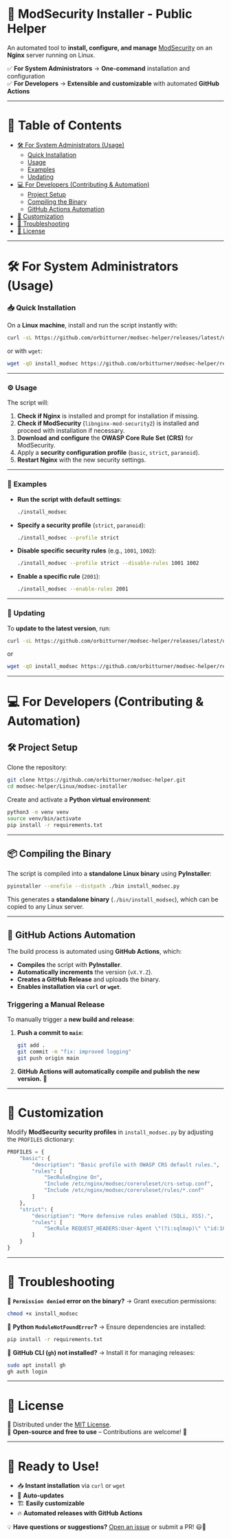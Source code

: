 # 🚀 **ModSecurity Installer - Public Helper**
An automated tool to **install, configure, and manage** [ModSecurity](https://modsecurity.org) on an **Nginx** server running on Linux.

✅ **For System Administrators** → **One-command** installation and configuration  
✅ **For Developers** → **Extensible and customizable** with automated **GitHub Actions**  

---

# 📌 **Table of Contents**
- [🛠️ For System Administrators (Usage)](#for-system-administrators-usage)
  - [Quick Installation](#quick-installation)
  - [Usage](#usage)
  - [Examples](#examples)
  - [Updating](#updating)
- [💻 For Developers (Contributing & Automation)](#for-developers-contributing--automation)
  - [Project Setup](#project-setup)
  - [Compiling the Binary](#compiling-the-binary)
  - [GitHub Actions Automation](#github-actions-automation)
- [🔄 Customization](#customization)
- [🔧 Troubleshooting](#troubleshooting)
- [📜 License](#license)

---

# 🛠️ **For System Administrators (Usage)**  

### 📥 **Quick Installation**
On a **Linux machine**, install and run the script instantly with:

```bash
curl -sL https://github.com/orbitturner/modsec-helper/releases/latest/download/install_modsec -o install_modsec && chmod +x install_modsec && ./install_modsec
```
or with `wget`:
```bash
wget -qO install_modsec https://github.com/orbitturner/modsec-helper/releases/latest/download/install_modsec && chmod +x install_modsec && ./install_modsec
```

---

### ⚙️ **Usage**
The script will:
1. **Check if Nginx** is installed and prompt for installation if missing.
2. **Check if ModSecurity** (`libnginx-mod-security2`) is installed and proceed with installation if necessary.
3. **Download and configure** the **OWASP Core Rule Set (CRS)** for ModSecurity.
4. Apply a **security configuration profile** (`basic`, `strict`, `paranoid`).
5. **Restart Nginx** with the new security settings.

---

### 📌 **Examples**
- **Run the script with default settings**:  
  ```bash
  ./install_modsec
  ```

- **Specify a security profile** (`strict`, `paranoid`):  
  ```bash
  ./install_modsec --profile strict
  ```

- **Disable specific security rules** (e.g., `1001`, `1002`):  
  ```bash
  ./install_modsec --profile strict --disable-rules 1001 1002
  ```

- **Enable a specific rule** (`2001`):  
  ```bash
  ./install_modsec --enable-rules 2001
  ```

---

### 🔄 **Updating**
To **update to the latest version**, run:

```bash
curl -sL https://github.com/orbitturner/modsec-helper/releases/latest/download/install_modsec -o install_modsec && chmod +x install_modsec
```
or
```bash
wget -qO install_modsec https://github.com/orbitturner/modsec-helper/releases/latest/download/install_modsec && chmod +x install_modsec
```

---

# 💻 **For Developers (Contributing & Automation)**  

## 🛠️ **Project Setup**
Clone the repository:
```bash
git clone https://github.com/orbitturner/modsec-helper.git
cd modsec-helper/Linux/modsec-installer
```

Create and activate a **Python virtual environment**:
```bash
python3 -m venv venv
source venv/bin/activate
pip install -r requirements.txt
```

---

## 📦 **Compiling the Binary**
The script is compiled into a **standalone Linux binary** using **PyInstaller**:

```bash
pyinstaller --onefile --distpath ./bin install_modsec.py
```
This generates a **standalone binary** (`./bin/install_modsec`), which can be copied to any Linux server.

---

## 🚀 **GitHub Actions Automation**
The build process is automated using **GitHub Actions**, which:
- **Compiles** the script with **PyInstaller**.
- **Automatically increments** the version (`vX.Y.Z`).
- **Creates a GitHub Release** and uploads the binary.
- **Enables installation via `curl` or `wget`**.

### **Triggering a Manual Release**
To manually trigger a **new build and release**:
1. **Push a commit to `main`**:
   ```bash
   git add .
   git commit -m "fix: improved logging"
   git push origin main
   ```
2. **GitHub Actions will automatically compile and publish the new version.** 🎉

---

# 🔄 **Customization**  
Modify **ModSecurity security profiles** in `install_modsec.py` by adjusting the `PROFILES` dictionary:

```python
PROFILES = {
    "basic": {
        "description": "Basic profile with OWASP CRS default rules.",
        "rules": [
            "SecRuleEngine On",
            "Include /etc/nginx/modsec/coreruleset/crs-setup.conf",
            "Include /etc/nginx/modsec/coreruleset/rules/*.conf"
        ]
    },
    "strict": {
        "description": "More defensive rules enabled (SQLi, XSS).",
        "rules": [
            "SecRule REQUEST_HEADERS:User-Agent \"(?i:sqlmap)\" \"id:1001,deny,log,msg:'SQLMap Scan Detected'\""
        ]
    }
}
```

---

# 🔧 **Troubleshooting**

📌 **`Permission denied` error on the binary?** → Grant execution permissions:
```bash
chmod +x install_modsec
```

📌 **Python `ModuleNotFoundError`?** → Ensure dependencies are installed:
```bash
pip install -r requirements.txt
```

📌 **GitHub CLI (`gh`) not installed?** → Install it for managing releases:
```bash
sudo apt install gh
gh auth login
```

---

# 📜 **License**
📜 Distributed under the [MIT License](./LICENSE).  
📢 **Open-source and free to use** – Contributions are welcome! 🚀  

---

# 🚀 **Ready to Use!**
- 📥 **Instant installation** via `curl` or `wget`
- 🔄 **Auto-updates**
- 🏗 **Easily customizable**
- 🔥 **Automated releases with GitHub Actions**

💡 **Have questions or suggestions?** [Open an issue](https://github.com/orbitturner/modsec-helper/issues) or submit a PR! 😃🚀